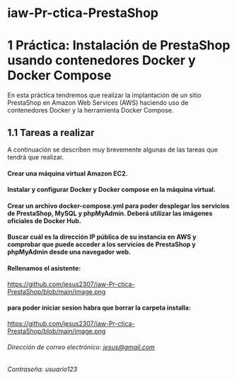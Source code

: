 # iaw-Pr-ctica-PrestaShop
# 1 Práctica: Instalación de PrestaShop usando contenedores Docker y Docker Compose
En esta práctica tendremos que realizar la implantación de un sitio PrestaShop en Amazon Web Services (AWS) haciendo uso de contenedores Docker y la herramienta Docker Compose.

## 1.1 Tareas a realizar
A continuación se describen muy brevemente algunas de las tareas que tendrá que realizar.

#### Crear una máquina virtual Amazon EC2.

#### Instalar y configurar Docker y Docker compose en la máquina virtual.

#### Crear un archivo docker-compose.yml para poder desplegar los servicios de PrestaShop, MySQL y phpMyAdmin. Deberá utilizar las imágenes oficiales de Docker Hub.

#### Buscar cuál es la dirección IP pública de su instancia en AWS y comprobar que puede acceder a los servicios de PrestaShop y phpMyAdmin desde una navegador web.

#### Rellenamos el asistente:
https://github.com/jesus2307/iaw-Pr-ctica-PrestaShop/blob/main/image.png
#### para poder iniciar sesion  habra que borrar la carpeta installa:
https://github.com/jesus2307/iaw-Pr-ctica-PrestaShop/blob/main/image.png
###### Dirección de correo electrónico:	jesus@gmail.com	 
###### Contraseña:	usuario123
